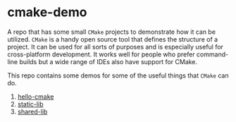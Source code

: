 # cmake-demo

A repo that has some small `CMake` projects to demonstrate how it can be utilized.
`CMake` is a handy open source tool that defines the structure of a project.
It can be used for all sorts of purposes and is especially useful for cross-platform development.
It works well for people who prefer command-line builds but a wide range of IDEs also have support for CMake.

This repo contains some demos for some of the useful things that `CMake` can do.

1. [hello-cmake](./hello-cmake/)
1. [static-lib](./static-lib/)
1. [shared-lib](./shared-lib/)